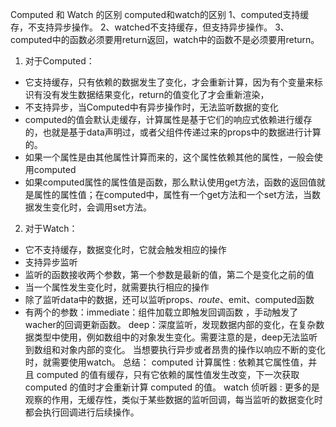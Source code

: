 Computed 和 Watch 的区别
computed和watch的区别
1、computed支持缓存，不支持异步操作。
2、watched不支持缓存，但支持异步操作。
3、computed中的函数必须要用return返回，watch中的函数不是必须要用return。

1. 对于Computed：
- 它支持缓存，只有依赖的数据发生了变化，才会重新计算，因为有个变量来标识有没有发生数据结果变化，return的值变化了才会重新渲染，
- 不支持异步，当Computed中有异步操作时，无法监听数据的变化
- computed的值会默认走缓存，计算属性是基于它们的响应式依赖进行缓存的，也就是基于data声明过，或者父组件传递过来的props中的数据进行计算的。
- 如果一个属性是由其他属性计算而来的，这个属性依赖其他的属性，一般会使用computed
- 如果computed属性的属性值是函数，那么默认使用get方法，函数的返回值就是属性的属性值；在computed中，属性有一个get方法和一个set方法，当数据发生变化时，会调用set方法。
2. 对于Watch：
- 它不支持缓存，数据变化时，它就会触发相应的操作
- 支持异步监听
- 监听的函数接收两个参数，第一个参数是最新的值，第二个是变化之前的值
- 当一个属性发生变化时，就需要执行相应的操作
- 除了监听data中的数据，还可以监听props、$route、$emit、computed函数
- 有两个的参数：immediate：组件加载立即触发回调函数 ，手动触发了wacher的回调更新函数。
deep：深度监听，发现数据内部的变化，在复杂数据类型中使用，例如数组中的对象发生变化。需要注意的是，deep无法监听到数组和对象内部的变化。
当想要执行异步或者昂贵的操作以响应不断的变化时，就需要使用watch。 
总结： 
computed 计算属性 : 依赖其它属性值，并且 computed 的值有缓存，只有它依赖的属性值发生改变，下一次获取 computed 的值时才会重新计算 computed 的值。 
watch 侦听器 : 更多的是观察的作用，无缓存性，类似于某些数据的监听回调，每当监听的数据变化时都会执行回调进行后续操作。